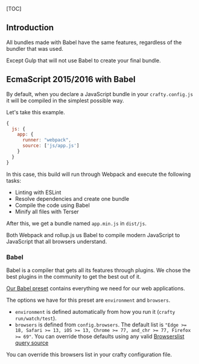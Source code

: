 [TOC]

## Introduction

All bundles made with Babel have the same features, regardless of the bundler that was used.

Except Gulp that will not use Babel to create your final bundle.

## EcmaScript 2015/2016 with Babel

By default, when you declare a JavaScript bundle in your `crafty.config.js` it will be compiled in the simplest possible way.

Let's take this example.

```javascript
{
  js: {
    app: {
      runner: "webpack",
      source: ['js/app.js']
    }
  }
}
```

In this case, this build will run through Webpack and execute the following tasks:

- Linting with ESLint
- Resolve dependencies and create one bundle
- Compile the code using Babel
- Minify all files with Terser

After this, we get a bundle named `app.min.js` in `dist/js`.

Both Webpack and rollup.js us Babel to compile modern JavaScript to JavaScript that all browsers understand.

### Babel

Babel is a compiler that gets all its features through plugins.
We chose the best plugins in the community to get the best out of it.

[Our Babel preset](05_Packages/10_babel-preset-swissquote.md) contains everything we need for our web applications.

The options we have for this preset are `environment` and `browsers`.

- `environment` is defined automatically from how you run it (`crafty run/watch/test`).
- `browsers` is defined from `config.browsers`.
  The default list is `"Edge >= 18, Safari >= 13, iOS >= 13, Chrome >= 77, and_chr >= 77, Firefox >= 69"`.
  You can override those defaults using any valid [Browserslist query source](https://github.com/browserslist/browserslist#queries)

You can override this browsers list in your crafty configuration file.
